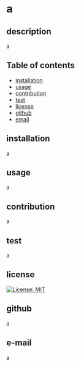 # a

## description

a

## Table of contents

* [installation](#installation)
* [usage](#usage)
* [contribution](#contribution)
* [test](#test)
* [license](#license)
* [github](#github)
* [email](#email)

## installation

a

## usage

a

## contribution

a

## test

a


## license
[![License: MIT](https://img.shields.io/badge/License-MIT-yellow.svg)](https://opensource.org/licenses/MIT)


## github

a

## e-mail

a
  